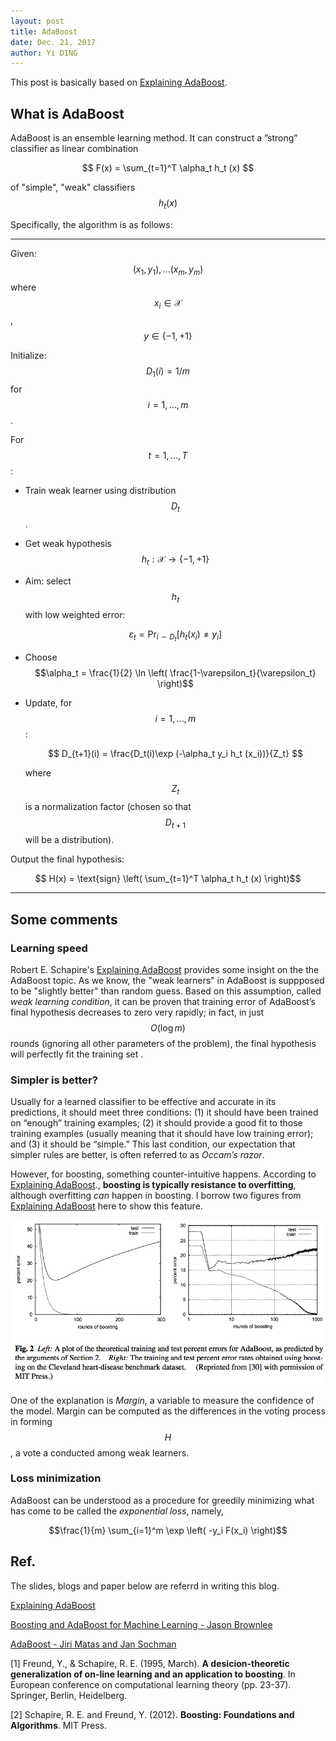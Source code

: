 ```yaml
---
layout: post
title: AdaBoost
date: Dec. 21, 2017
author: Yi DING
---
```


[comment]: # "Some contents about AdaBoost and maybe GBDT"

This post is basically based on [Explaining AdaBoost](http://rob.schapire.net/papers/explaining-adaboost.pdf).

## What is AdaBoost

AdaBoost is an ensemble learning method. It can construct a ”strong” classifier as linear combination

$$ F(x) = \sum_{t=1}^T \alpha_t h_t (x) $$

of "simple", "weak" classifiers $$h_t (x)$$

Specifically, the algorithm is as follows:

----
Given: $$(x_1, y_1),...(x_m,y_m)$$ where $$x_i \in \mathscr X$$, $$y\in\{-1,+1\}$$

Initialize: $$D_1(i)=1/m$$ for $$i=1,...,m$$.

For $$t=1,...,T$$:

* Train weak learner using distribution $$D_t$$.
* Get weak hypothesis $$h_t : \mathscr X \to \{-1, +1\}$$
* Aim: select $$h_t$$ with low weighted error:
  
    $$ \varepsilon_t = \text{Pr}_{i\sim D_t} [h_t(x_i)\ne y_i] $$
* Choose $$\alpha_t = \frac{1}{2} \ln \left( \frac{1-\varepsilon_t}{\varepsilon_t} \right)$$
* Update, for $$i=1,...,m$$:

    $$ D_{t+1}(i) = \frac{D_t(i)\exp (-\alpha_t y_i h_t (x_i))}{Z_t} $$
    
    where $$Z_t$$ is a normalization factor (chosen so that $$D_{t+1}$$ will be a distribution).
    
Output the final hypothesis:

$$ H(x) = \text{sign} \left( \sum_{t=1}^T \alpha_t h_t (x) \right)$$
    
----

## Some comments

### Learning speed
Robert E. Schapire's [Explaining AdaBoost](http://rob.schapire.net/papers/explaining-adaboost.pdf) provides some insight on the the AdaBoost topic. As we know, the "weak learners" in AdaBoost is suppposed to be "slightly better" than random guess. Based on this assumption, called *weak learning condition*, it can be proven that training error of AdaBoost’s final hypothesis decreases to zero very rapidly; in fact, in just $$O(\log m)$$ rounds (ignoring all other parameters of the problem), the final hypothesis will perfectly fit the training set .

### Simpler is better?
Usually for a learned classifier to be effective and accurate in its predictions, it should meet three conditions: (1) it should have been trained on “enough” training examples; (2) it should provide a good fit to those training examples (usually meaning that it should have low training error); and (3) it should be “simple.” This last condition, our expectation that simpler rules are better, is often referred to as *Occam’s razor*.

However, for boosting, something counter-intuitive happens. According to [Explaining AdaBoost](http://rob.schapire.net/papers/explaining-adaboost.pdf)., **boosting is typically resistance to overfitting**, although overfitting *can* happen in boosting. I borrow two figures from [Explaining AdaBoost](http://rob.schapire.net/papers/explaining-adaboost.pdf) here to show this feature.

<p align = "center">
<img src="figures/boosting-overfitting.png"  alt="boosting overfitting">
</p>

One of the explanation is *Margin*, a variable to measure the confidence of the model. Margin can be computed as the differences in the voting process in forming $$H$$, a vote a conducted among weak learners. 

###  Loss minimization
AdaBoost can be understood as a procedure for greedily minimizing what has come to be called the *exponential loss*, namely,

$$\frac{1}{m} \sum_{i=1}^m \exp \left( -y_i F(x_i) \right)$$

## Ref.
The slides, blogs and paper below are referrd in writing this blog.

[Explaining AdaBoost](http://rob.schapire.net/papers/explaining-adaboost.pdf)

[Boosting and AdaBoost for Machine Learning - Jason Brownlee](https://machinelearningmastery.com/boosting-and-adaboost-for-machine-learning/)

[AdaBoost - Jiri Matas and Jan Sochman](http://www.robots.ox.ac.uk/~az/lectures/cv/adaboost_matas.pdf)

[1] Freund, Y., & Schapire, R. E. (1995, March). **A desicion-theoretic generalization of on-line learning and an application to boosting**. In European conference on computational learning theory (pp. 23-37). Springer, Berlin, Heidelberg.

[2] Schapire, R. E. and Freund, Y. (2012). **Boosting: Foundations and Algorithms**. MIT Press.